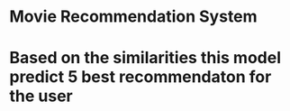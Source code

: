 # Movie Recommendation System

# Based on the similarities this model predict 5 best recommendaton  for the user 
